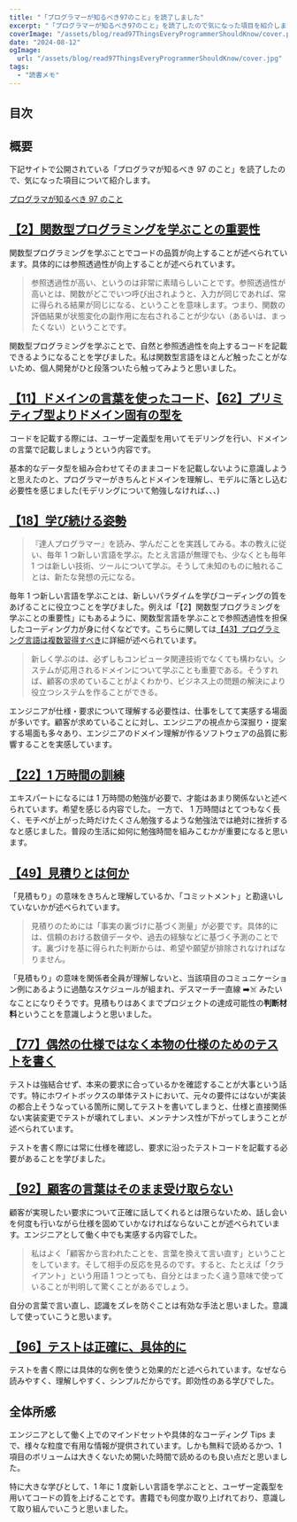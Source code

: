 ```yaml
---
title: "「プログラマーが知るべき97のこと」を読了しました"
excerpt: "「プログラマーが知るべき97のこと」を読了したので気になった項目を紹介します"
coverImage: "/assets/blog/read97ThingsEveryProgrammerShouldKnow/cover.png"
date: "2024-08-12"
ogImage:
  url: "/assets/blog/read97ThingsEveryProgrammerShouldKnow/cover.jpg"
tags:
  - "読書メモ"
---
```


## 目次

## 概要

下記サイトで公開されている「プログラマが知るべき 97 のこと」を読了したので、気になった項目について紹介します。

[プログラマが知るべき 97 のこと](https://yoshi389111.github.io/kinokobooks/prog_ja/index.html)

## [【2】関数型プログラミングを学ぶことの重要性](https://yoshi389111.github.io/kinokobooks/prog_ja/prog002.htm)

関数型プログラミングを学ぶことでコードの品質が向上することが述べられています。具体的には参照透過性が向上することが述べられています。

> 参照透過性が高い、というのは非常に素晴らしいことです。参照透過性が高いとは、関数がどこでいつ呼び出されようと、入力が同じであれば、常に得られる結果が同じになる、ということを意味します。つまり、関数の評価結果が状態変化の副作用に左右されることが少ない（あるいは、まったくない）ということです。

関数型プログラミングを学ぶことで、自然と参照透過性を向上するコードを記載できるようになることを学びました。私は関数型言語をほとんど触ったことがないため、個人開発がひと段落ついたら触ってみようと思いました。

## [【11】ドメインの言葉を使ったコード](https://yoshi389111.github.io/kinokobooks/prog_ja/prog011.htm)、[【62】プリミティブ型よりドメイン固有の型を](https://yoshi389111.github.io/kinokobooks/prog_ja/prog062.htm)

コードを記載する際には、ユーザー定義型を用いてモデリングを行い、ドメインの言葉で記載しましょうという内容です。

基本的なデータ型を組み合わせてそのままコードを記載しないように意識しようと思えたのと、プログラマーがきちんとドメインを理解し、モデルに落とし込む必要性を感じました(モデリングについて勉強しなければ、、、)

## [【18】学び続ける姿勢](https://yoshi389111.github.io/kinokobooks/prog_ja/prog018.htm)

> 『達人プログラマー』を読み、学んだことを実践してみる。本の教えに従い、毎年 1 つ新しい言語を学ぶ。たとえ言語が無理でも、少なくとも毎年 1 つは新しい技術、ツールについて学ぶ。そうして未知のものに触れることは、新たな発想の元になる。

毎年 1 つ新しい言語を学ぶことは、新しいパラダイムを学びコーディングの質をあげることに役立つことを学びました。例えば「【2】関数型プログラミングを学ぶことの重要性」にもあるように、関数型言語を学ぶことで参照透過性を担保したコーディング力が身に付くなどです。こちらに関しては[【43】プログラミング言語は複数習得すべき](https://yoshi389111.github.io/kinokobooks/prog_ja/prog043.htm)に詳細が述べられています。

> 新しく学ぶのは、必ずしもコンピュータ関連技術でなくても構わない。システムが応用されるドメインについて学ぶことも重要である。そうすれば、顧客の求めていることがよくわかり、ビジネス上の問題の解決により役立つシステムを作ることができる。

エンジニアが仕様・要求について理解する必要性は、仕事をしてて実感する場面が多いです。顧客が求めていることに対し、エンジニアの視点から深掘り・提案する場面も多々あり、エンジニアのドメイン理解が作るソフトウェアの品質に影響することを実感しています。

## [【22】1 万時間の訓練](https://yoshi389111.github.io/kinokobooks/prog_ja/prog022.htm)

エキスパートになるには 1 万時間の勉強が必要で、才能はあまり関係ないと述べられています。希望を感じる内容でした。
一方で、 1 万時間はとてつもなく長く、モチベが上がった時だけたくさん勉強するような勉強法では絶対に挫折するなと感じました。普段の生活に如何に勉強時間を組みこむかが重要になると思います。

## [【49】見積りとは何か](https://yoshi389111.github.io/kinokobooks/prog_ja/prog049.htm)

「見積もり」の意味をきちんと理解しているか、「コミットメント」と勘違いしていないかが述べられています。

> 見積りのためには「事実の裏づけに基づく測量」が必要です。具体的には、信頼のおける数値データや、過去の経験などに基づく予測のことです。裏づけを基に得られた判断からは、希望や願望が排除されなければなりません。

「見積もり」の意味を関係者全員が理解しないと、当該項目のコミュニケーション例にあるように過酷なスケジュールが組まれ、デスマーチ一直線 ➡️☠️ みたいなことになりそうです。見積もりはあくまでプロジェクトの達成可能性の**判断材料**ということを意識しようと思いました。

## [【77】偶然の仕様ではなく本物の仕様のためのテストを書く](https://yoshi389111.github.io/kinokobooks/prog_ja/prog077.htm)

テストは強結合せず、本来の要求に合っているかを確認することが大事という話です。特にホワイトボックスの単体テストにおいて、元々の要件にはないが実装の都合上そうなっている箇所に関してテストを書いてしまうと、仕様と直接関係ない実装変更でテストが壊れてしまい、メンテナンス性が下がってしまうことが述べられています。

テストを書く際には常に仕様を確認し、要求に沿ったテストコードを記載する必要があることを学びました。

## [【92】顧客の言葉はそのまま受け取らない](https://yoshi389111.github.io/kinokobooks/prog_ja/prog092.htm)

顧客が実現したい要求について正確に話してくれるとは限らないため、話し会いを何度も行いながら仕様を固めていかなければならないことが述べられています。エンジニアとして働く中でも実感する内容でした。

> 私はよく「顧客から言われたことを、言葉を換えて言い直す」ということをしています。そして相手の反応を見るのです。すると、たとえば「クライアント」という用語 1 つとっても、自分とはまったく違う意味で使っていることが判明して驚くことがあるでしょう。

自分の言葉で言い直し、認識をズレを防ぐことは有効な手法と思いました。意識して使っていこうと思います。

## [【96】テストは正確に、具体的に](https://yoshi389111.github.io/kinokobooks/prog_ja/prog096.htm)

テストを書く際には具体的な例を使うと効果的だと述べられています。なぜなら読みやすく、理解しやすく、シンプルだからです。即効性のある学びでした。

## 全体所感

エンジニアとして働く上でのマインドセットや具体的なコーディング Tips まで、様々な粒度で有用な情報が提供されています。しかも無料で読めるかつ、1 項目のボリュームは大きくないため開いた時間で読めるのも良い点だと思いました。

特に大きな学びとして、1 年に 1 度新しい言語を学ぶことと、ユーザー定義型を用いてコードの質を上げることです。書籍でも何度か取り上げれており、意識して取り組んでいこうと思いました。
